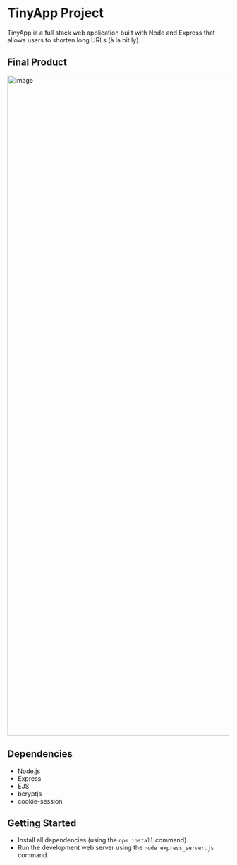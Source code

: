 # TinyApp Project

TinyApp is a full stack web application built with Node and Express that allows users to shorten long URLs (à la bit.ly).

## Final Product

<img width="1494" alt="image" src="https://user-images.githubusercontent.com/116857221/205350343-e42311f8-9712-4a9d-ad36-c6f50154c2d8.png">



## Dependencies

- Node.js
- Express
- EJS
- bcryptjs
- cookie-session

## Getting Started

- Install all dependencies (using the `npm install` command).
- Run the development web server using the `node express_server.js` command.

